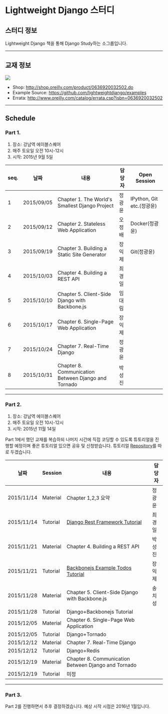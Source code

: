 # Lightweight Django 스터디

## 스터디 정보

Lightweight Django 책을 통해 Django Study하는 소그룹입니다.

---

## 교재 정보

![](http://akamaicovers.oreilly.com/images/0636920032502/cat.gif)

- Shop: http://shop.oreilly.com/product/0636920032502.do
- Example Source: https://github.com/lightweightdjango/examples
- Errata: http://www.oreilly.com/catalog/errata.csp?isbn=0636920032502

---

## Schedule

### Part 1.

1. 장소: 강남역 에이블스퀘어
2. 매주 토요일 오전 10시-12시
3. 시작: 2015년 9월 5일

seq.|날짜|내용|담당자|Open Session
---|---|---|---|---
1|2015/09/05|Chapter 1. The World's Smallest Django Project|정광윤|IPython, Git etc.(정광윤)
2|2015/09/12|Chapter 2. Stateless Web Application|오정배|Docker(정광윤)
3|2015/09/19|Chapter 3. Building a Static Site Generator|장익제|Git(정광윤)
4|2015/10/03|Chapter 4. Building a REST API|최경일|
5|2015/10/10|Chapter 5. Client-Side Django with Backbone.js|임대림|
6|2015/10/17|Chapter 6. Single-Page Web Application|장익제|
7|2015/10/24|Chapter 7. Real-Time Django|정광윤|
8|2015/10/31|Chapter 8. Communication Between Django and Tornado|박성진|

---

### Part 2.

1. 장소: 강남역 에이블스퀘어
2. 매주 토요일 오전 10시-12시
3. 시작: 2015년 11월 14일

Part 1에서 했던 교재를 복습하되 나머지 시간에 직접 코딩할 수 있도록 튜토리얼을 진행할 예정이며 좋은 튜토리얼 있으면 공유 및 신청받습니다. 튜토리얼 [Repository](https://github.com/initialkommit/awesome-django-plus-something)를 따로 두겠습니다.

날짜|Session|내용|담당자
---|---|---|---
2015/11/14|Material|Chapter 1,2,3 요약|정광윤
2015/11/14|Tutorial|[Django Rest Framework Tutorial](http://www.django-rest-framework.org/#tutorial)|최경일
2015/11/21|Material|Chapter 4. Building a REST API|박성진
2015/11/21|Tutorial|[Backbonejs Example Todos Tutorial](http://backbonejs.org/#examples-todos)|장익제
2015/11/28|Material|Chapter 5. Client-Side Django with Backbone.js|송치성
2015/11/28|Tutorial|Django+Backbonejs Tutorial|
2015/12/05|Material|Chapter 6. Single-Page Web Application|
2015/12/05|Tutorial|Django+Tornado|
2015/12/12|Material|Chapter 7. Real-Time Django|
2015/12/12|Tutorial|Django+Redis|
2015/12/19|Material|Chapter 8. Communication Between Django and Tornado|
2015/12/19|Tutorial|미정|

---

### Part 3.

Part 2를 진행하면서 추후 결정하겠습니다. 예상 시작 시점은 2016년 1월입니다.
